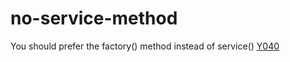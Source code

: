 # no-service-method

You should prefer the factory() method instead of service() [Y040](https://github.com/johnpapa/angular-styleguide#style-y040)
